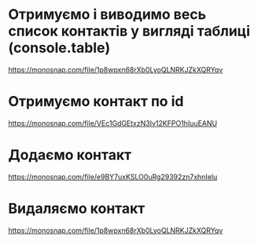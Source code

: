 # Отримуємо і виводимо весь список контактів у вигляді таблиці (console.table)

https://monosnap.com/file/1p8wpxn68rXb0LyoQLNRKJZkXQRYqv

# Отримуємо контакт по id

https://monosnap.com/file/VEc1GdGEtxzN3Iv12KFPO1hIuuEANU

# Додаємо контакт

https://monosnap.com/file/e9BY7uxKSLO0uRg29392zn7xhnIelu

# Видаляємо контакт

https://monosnap.com/file/1p8wpxn68rXb0LyoQLNRKJZkXQRYqv

